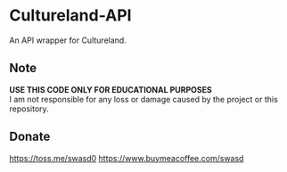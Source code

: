 # Cultureland-API
An API wrapper for Cultureland.

## Note
**USE THIS CODE ONLY FOR EDUCATIONAL PURPOSES**<br>
I am not responsible for any loss or damage caused by the project or this repository.

## Donate
https://toss.me/swasd0
https://www.buymeacoffee.com/swasd